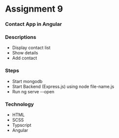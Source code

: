 # Assignment 9

### Contact App in Angular

### Descriptions
- Display contact list
- Show details
- Add contact

### Steps 

- Start mongodb
- Start Backend (Express.js) using node file-name.js
- Run ng serve --open

### Technology

- HTML
- SCSS
- Typscript
- Angular

